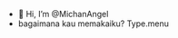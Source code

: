 - 👋 Hi, I’m @MichanAngel
- bagaimana kau memakaiku? Type.menu

<!---
MichanAngel/MichanAngel is a ✨ special ✨ repository because its `README.md` (this file) appears on your GitHub profile.
You can click the Preview link to take a look at your changes.
--->
